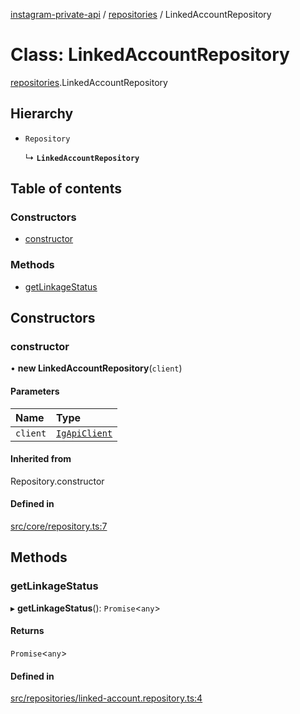 [instagram-private-api](../../README.md) / [repositories](../../modules/repositories.md) / LinkedAccountRepository

# Class: LinkedAccountRepository

[repositories](../../modules/repositories.md).LinkedAccountRepository

## Hierarchy

- `Repository`

  ↳ **`LinkedAccountRepository`**

## Table of contents

### Constructors

- [constructor](LinkedAccountRepository.md#constructor)

### Methods

- [getLinkageStatus](LinkedAccountRepository.md#getlinkagestatus)

## Constructors

### constructor

• **new LinkedAccountRepository**(`client`)

#### Parameters

| Name | Type |
| :------ | :------ |
| `client` | [`IgApiClient`](../index/IgApiClient.md) |

#### Inherited from

Repository.constructor

#### Defined in

[src/core/repository.ts:7](https://github.com/Nerixyz/instagram-private-api/blob/4971f34/src/core/repository.ts#L7)

## Methods

### getLinkageStatus

▸ **getLinkageStatus**(): `Promise`<`any`\>

#### Returns

`Promise`<`any`\>

#### Defined in

[src/repositories/linked-account.repository.ts:4](https://github.com/Nerixyz/instagram-private-api/blob/4971f34/src/repositories/linked-account.repository.ts#L4)
